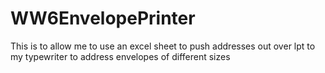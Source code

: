 # WW6EnvelopePrinter
This is to allow me to use an excel sheet to push addresses out over lpt to my typewriter to address envelopes of different sizes
